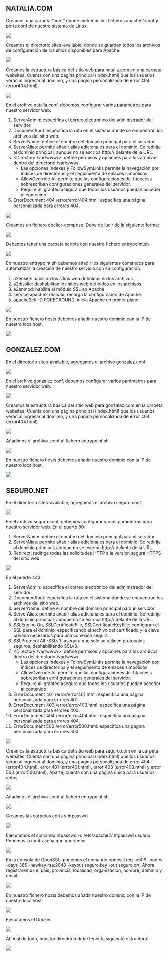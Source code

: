 ## NATALIA.COM

Creamos una carpeta “conf” donde metemos los ficheros apache2.conf y ports.conf de nuestro sistema de Linux.

<img src="imgs/conf.png">
 
Creamos el directorio sites-available, donde se guardan todos los archivos de configuración de los sitios disponibles para Apache.

<img src="imgs/sites-natalia.png">
 
Creamos la estructura básica del sitio web para natalia.com en una carpeta websites. Cuenta con una página principal (index.html) que los usuarios verán al ingresar al dominio, y una página personalizada de error 404 (error404.html).

<img src="imgs/websites-natalia.png">
 
En el archivo natalia.conf, debemos configurar varios parámetros para nuestro servidor web.
1.	ServerAdmin: especifica el correo electrónico del administrador del servidor.
2.	DocumentRoot: especifica la ruta en el sistema donde se encuentran los archivos del sitio web.
3.	ServerName: define el nombre del dominio principal para el servidor.
4.	ServerAlias: permite añadir alias adicionales para el dominio. Se redirije al dominio principal, aunque no se escriba http:// delante de la URL.
5.	<Directory /var/www/>: define permisos y opciones para los archivos dentro del directorio /var/www/. 
    * Las opciones Indexes y FollowSymLinks permite la navegación por índices de directorios y el seguimiento de enlaces simbólicos.
    * AllowOverride All permite que las configuraciones de .htaccess sobrescriban configuraciones generales del servidor.
    * Require all granted asegura que todos los usuarios puedan acceder al contenido.
6.	ErrorDocument 404 /error/error404.html: especifica una página personalizada para errores 404.

<img src="imgs/natalia-conf.png">
 
Creamos un fichero docker-compose. Debe de lucir de la siguiente forma:

<img src="imgs/dockerCompose.png">
 
Debemos tener una carpeta scripts con nuestro fichero entrypoint.sh

<img src="imgs/scripts.png">
 
En nuestro entrypoint.sh debemos añadir los siguientes comandos para automatizar la creación de nuestro servicio con su configuración. 
1.	a2ensite: habilitan los sitios web definidos en los archivos.
2.	a2dissite: deshabilitan los sitios web definidos en los archivos.
3.	a2enmod: habilita el módulo SSL en Apache
4.	service apache2 reaload: recarga la configuración de Apache.
5.	apache2ctl -D FOREGROUND: inicia Apache en primer plano.

<img src="imgs/entrypoint-natalia.png">
 
En nuestro fichero hosts debemos añadir nuestro dominio con la IP de nuestro localhost.
 
<img src="imgs/hosts-natalia.png">


## GONZALEZ.COM

En el directorio sites-available, agregamos el archivo gonzalez.conf.

<img src="imgs/sites-gonzalez.png">
 
En el archivo gonzalez.conf, debemos configurar varios parámetros para nuestro servidor web.

<img src="imgs/gonzalez-conf.png">
 
Creamos la estructura básica del sitio web para gonzalez.com en la carpeta websites. Cuenta con una página principal (index.html) que los usuarios verán al ingresar al dominio, y una página personalizada de error 404 (error404.html).
 
<img src="imgs/websites-gonzalez.png">

Añadimos el archivo .conf al fichero entrypoint.sh.

<img src="imgs/entrypoint-gonzalez.png">
 
En nuestro fichero hosts debemos añadir nuestro dominio con la IP de nuestro localhost.
 
<img src="imgs/hosts-gonzalez.png">


## SEGURO.NET

En el directorio sites-available, agregamos el archivo seguro.conf.

<img src="imgs/sites-seguro.png">
 
En el archivo seguro.conf, debemos configurar varios parámetros para nuestro servidor web. En el puerto 80:
1.	ServerName: define el nombre del dominio principal para el servidor.
2.	ServerAlias: permite añadir alias adicionales para el dominio. Se redirije al dominio principal, aunque no se escriba http:// delante de la URL.
3.	Redirect: redirige todas las solicitudes HTTP a la versión segura HTTPS del sitio web.

<img src="imgs/seguro1-conf.png">

En el puerto 443:
1.	ServerAdmin: especifica el correo electrónico del administrador del servidor.
2.	DocumentRoot: especifica la ruta en el sistema donde se encuentran los archivos del sitio web.
3.	ServerName: define el nombre del dominio principal para el servidor.
4.	ServerAlias: permite añadir alias adicionales para el dominio. Se redirije al dominio principal, aunque no se escriba http:// delante de la URL.
5.	SSLEngine On, SSLCertificateFile, SSLCertificateKeyFile: configuran el SSL para el dominio, especificando el archivo del certificado y la clave privada necesarios para una conexión segura.
6.	SSLProtocol All -SSLv3: asegura que solo se utilicen protocolos seguros, deshabilitando SSLv3.
7.	<Directory /var/www/>: define permisos y opciones para los archivos dentro del directorio /var/www/. 
    * Las opciones Indexes y FollowSymLinks permite la navegación por índices de directorios y el seguimiento de enlaces simbólicos.
    * AllowOverride All permite que las configuraciones de .htaccess sobrescriban configuraciones generales del servidor.
    * Require all granted asegura que todos los usuarios puedan acceder al contenido.
8.	ErrorDocument 401 /error/error401.html: especifica una página personalizada para errores 401.
9.	ErrorDocument 403 /error/error403.html: especifica una página personalizada para errores 403.
10.	ErrorDocument 404 /error/error404.html: especifica una página personalizada para errores 404.
11.	ErrorDocument 500 /error/error500.html: especifica una página personalizada para errores 500.

<img src="imgs/seguro2-conf.png">
 
Creamos la estructura básica del sitio web para seguro.com en la carpeta websites. Cuenta con una página principal (index.html) que los usuarios verán al ingresar al dominio, y una página personalizada de error 404 (error404.html), error 401 (error401.html), error 403 (error403.html) y error 500 (error500.html). Aparte, cuenta con una página única para usuarios aptos
 
<img src="imgs/websites-seguro.png">

Añadimos el archivo .conf al fichero entrypoint.sh.

<img src="imgs/entrypoint-seguro.png">

Creamos las carpetas certs y htpasswd

<img src="imgs/seguridad.png">

Ejecutamos el comando htpasswd -c /etc/apache2/.htpasswd usuario. Ponemos la contraseña que queramos.

<img src="imgs/comando-htpass.png">

En la consola de OpenSSL, ponemos el comando openssl req -x509 -nodes -days 365 -newkey rsa:2048 -keyout seguro.key -out seguro.crt.
Ahora registraremos el país, provincia, localidad, organización, nombre, dominio y email.

<img src="imgs/comandoKey.png">
 
En nuestro fichero hosts debemos añadir nuestro dominio con la IP de nuestro localhost.
 
<img src="imgs/hosts-seguro.png">

Ejecutamos el Docker.

<img src="imgs/comandosDocker.png">

Al final de todo, nuestro directorio debe tener la siguiente estructura:

<img src="imgs/carpetas.png">